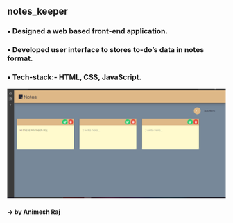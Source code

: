 ## notes_keeper
### •	Designed a web based front-end application.
### •	Developed user interface to stores to-do’s data in notes format.
### •	Tech-stack:- HTML,  CSS,  JavaScript.
![notes](/image/screen_shot.png)
#### -> by Animesh Raj
